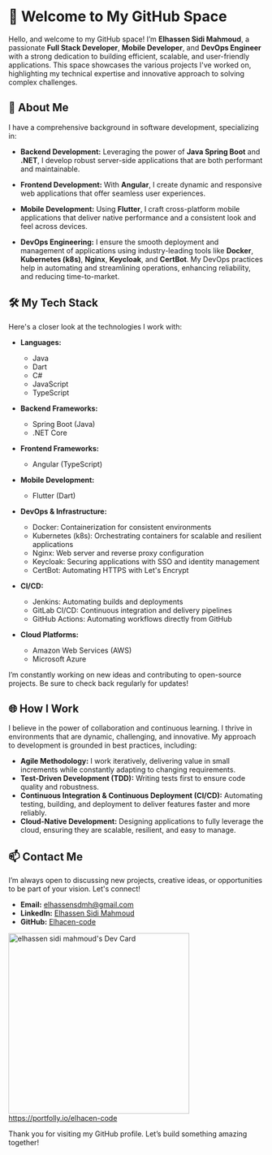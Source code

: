 # 👋 Welcome to My GitHub Space

Hello, and welcome to my GitHub space! I’m **Elhassen Sidi Mahmoud**, a passionate **Full Stack Developer**, **Mobile Developer**, and **DevOps Engineer** with a strong dedication to building efficient, scalable, and user-friendly applications. This space showcases the various projects I've worked on, highlighting my technical expertise and innovative approach to solving complex challenges.

## 🌟 About Me

I have a comprehensive background in software development, specializing in:

- **Backend Development:** Leveraging the power of **Java Spring Boot** and **.NET**, I develop robust server-side applications that are both performant and maintainable.
  
- **Frontend Development:** With **Angular**, I create dynamic and responsive web applications that offer seamless user experiences.

- **Mobile Development:** Using **Flutter**, I craft cross-platform mobile applications that deliver native performance and a consistent look and feel across devices.

- **DevOps Engineering:** I ensure the smooth deployment and management of applications using industry-leading tools like **Docker**, **Kubernetes (k8s)**, **Nginx**, **Keycloak**, and **CertBot**. My DevOps practices help in automating and streamlining operations, enhancing reliability, and reducing time-to-market.

## 🛠️ My Tech Stack

Here's a closer look at the technologies I work with:

- **Languages:** 
  - Java
  - Dart
  - C#
  - JavaScript
  - TypeScript

- **Backend Frameworks:**
  - Spring Boot (Java)
  - .NET Core

- **Frontend Frameworks:**
  - Angular (TypeScript)
  
- **Mobile Development:**
  - Flutter (Dart)

- **DevOps & Infrastructure:**
  - Docker: Containerization for consistent environments
  - Kubernetes (k8s): Orchestrating containers for scalable and resilient applications
  - Nginx: Web server and reverse proxy configuration
  - Keycloak: Securing applications with SSO and identity management
  - CertBot: Automating HTTPS with Let's Encrypt

- **CI/CD:**
  - Jenkins: Automating builds and deployments
  - GitLab CI/CD: Continuous integration and delivery pipelines
  - GitHub Actions: Automating workflows directly from GitHub

- **Cloud Platforms:**
  - Amazon Web Services (AWS)
  - Microsoft Azure

I’m constantly working on new ideas and contributing to open-source projects. Be sure to check back regularly for updates!

## 🌐 How I Work

I believe in the power of collaboration and continuous learning. I thrive in environments that are dynamic, challenging, and innovative. My approach to development is grounded in best practices, including:

- **Agile Methodology:** I work iteratively, delivering value in small increments while constantly adapting to changing requirements.
- **Test-Driven Development (TDD):** Writing tests first to ensure code quality and robustness.
- **Continuous Integration & Continuous Deployment (CI/CD):** Automating testing, building, and deployment to deliver features faster and more reliably.
- **Cloud-Native Development:** Designing applications to fully leverage the cloud, ensuring they are scalable, resilient, and easy to manage.

## 📫 Contact Me

I’m always open to discussing new projects, creative ideas, or opportunities to be part of your vision. Let's connect!

- **Email:** [elhassensdmh@gmail.com](mailto:elhassensdmh@gmail.com)
- **LinkedIn:** [Elhassen Sidi Mahmoud](https://www.linkedin.com/in/elhassen-sidi-mahmoud)
- **GitHub:** [Elhacen-code](https://github.com/Elhacen-code)

<a href="https://app.daily.dev/elhassen"><img src="https://api.daily.dev/devcards/v2/lYhxzc4VixB70EbofxTes.png?type=default&r=c8d" width="356" alt="elhassen sidi mahmoud's Dev Card"/></a>       https://portfolly.io/elhacen-code

Thank you for visiting my GitHub profile. Let’s build something amazing together!
